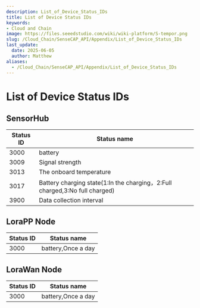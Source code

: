```yaml
---
description: List_of_Device_Status_IDs
title: List of Device Status IDs
keywords:
- Cloud and Chain
image: https://files.seeedstudio.com/wiki/wiki-platform/S-tempor.png        
slug: /Cloud_Chain/SenseCAP_API/Appendix/List_of_Device_Status_IDs
last_update:
  date: 2025-06-05
  author: Matthew
aliases:
  - /Cloud_Chain/SenseCAP_API/Appendix/List_of_Device_Status_IDs
---
```




<div class="post-header">
<h1>List of Device Status IDs</h1>
</div>
<div class="post-content">
<h2 id="sensorhub" class="clickable-header top-level-header">SensorHub</h2>
<i class="icon-arrow-up back-to-top"></i>
<table>
<thead>
<tr>
<th>Status ID</th>
<th>Status name</th>
</tr>
</thead>
<tbody>
<tr>
<td>3000</td>
<td>battery</td>
</tr>
<tr>
<td>3009</td>
<td>Signal strength</td>
</tr>
<tr>
<td>3013</td>
<td>The onboard temperature</td>
</tr>
<tr>
<td>3017</td>
<td>Battery charging state(1:In the charging，2:Full charged,3:No full charged)</td>
</tr>
<tr>
<td>3900</td>
<td>Data collection interval</td>
</tr>
</tbody>
</table>
<h2 id="lorapp-node" class="clickable-header top-level-header">LoraPP Node</h2>
<i class="icon-arrow-up back-to-top"></i>
<table>
<thead>
<tr>
<th>Status ID</th>
<th>Status name</th>
</tr>
</thead>
<tbody>
<tr>
<td>3000</td>
<td>battery,Once a day</td>
</tr>
</tbody>
</table>
<h2 id="lorawan-node" class="clickable-header top-level-header">LoraWan Node</h2>
<i class="icon-arrow-up back-to-top"></i>
<table>
<thead>
<tr>
<th>Status ID</th>
<th>Status name</th>
</tr>
</thead>
<tbody>
<tr>
<td>3000</td>
<td>battery,Once a day</td>
</tr>
</tbody>
</table>
</div>